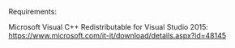 
Requirements:

Microsoft Visual C++ Redistributable for Visual Studio 2015:
https://www.microsoft.com/it-it/download/details.aspx?id=48145